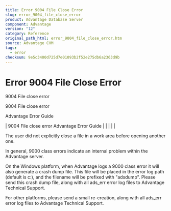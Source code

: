 ```yaml
---
title: Error 9004 File Close Error
slug: error_9004_file_close_error
product: Advantage Database Server
component: Advantage
version: "12"
category: Reference
original_path_html: error_9004_file_close_error.htm
source: Advantage CHM
tags:
  - error
checksum: 9e5c3400d725d7e01093b2f52e275db6a2363d9b
---
```


# Error 9004 File Close Error

9004 File close error

9004 File close error

Advantage Error Guide

| 9004 File close error  Advantage Error Guide |  |  |  |  |

The user did not explicitly close a file in a work area before opening another one.

In general, 9000 class errors indicate an internal problem within the Advantage server.

On the Windows platform, when Advantage logs a 9000 class error it will also generate a crash dump file. This file will be placed in the error log path (default is c:\), and the filename will be prefixed with "adsdump". Please send this crash dump file, along with all ads\_err error log files to Advantage Technical Support.

For other platforms, please send a small re-creation, along with all ads\_err error log files to Advantage Technical Support.
